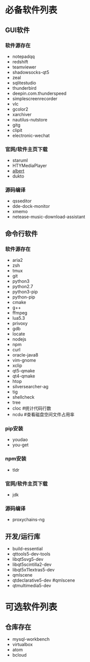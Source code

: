 # 必备软件列表

## GUI软件

### 软件源存在

- notepadqq
- redshift
- teamviewer
- shadowsocks-qt5
- zeal
- sqlitestudio
- thunderbird
- deepin.com.thunderspeed
- simplescreenrecorder
- vlc
- gcolor2
- xarchiver
- nautilus-nutstore
- gitg
- clipit
- electronic-wechat

### 官网/软件主页下载

- staruml
- HTYMediaPlayer
- [albert](https://launchpad.net/~nilarimogard/+archive/ubuntu/webupd8/+packages)
- dukto

### 源码编译

- qsseditor
- dde-dock-monitor
- xmemo
- netease-music-download-assistant

## 命令行软件

### 软件源存在

- aria2
- zsh
- tmux
- git
- python3
- python2.7
- python3-pip
- python-pip
- cmake
- g++
- ffmpeg
- lua5.3
- privoxy
- gdb
- locate
- nodejs
- npm
- curl
- oracle-java8
- vim-gnome
- xclip
- qt5-qmake
- qt4-qmake
- htop
- silversearcher-ag
- tig
- shellcheck
- tree
- cloc #统计代码行数
- ncdu #查看磁盘空间文件占用率

### pip安装

- youdao
- you-get

### npm安装
- tldr

### 官网/软件主页下载

- jdk

### 源码编译

- proxychains-ng

## 开发/运行库

- build-essential
- qttools5-dev-tools
- libqt5svg5-dev 
- libqt5scintilla2-dev
- libqt5x11extras5-dev
- qmlscene
- qtdeclarative5-dev    #qmlscene
- qtmultimedia5-dev

# 可选软件列表

## 仓库存在

- mysql-workbench
- virtualbox
- atom
- bcloud
